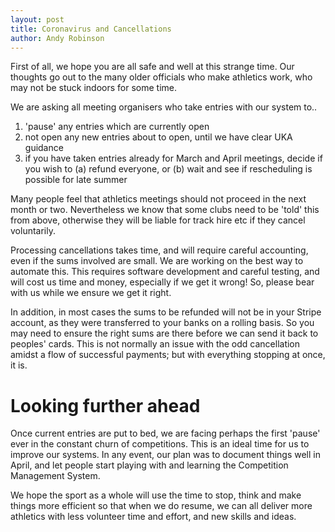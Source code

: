 ```yaml
---
layout: post
title: Coronavirus and Cancellations
author: Andy Robinson
---
```





First of all, we hope you are all safe and well  at this strange time.  Our thoughts go out to the many older officials who make athletics work, who may not be stuck indoors for some time.

We are asking all meeting organisers who take entries with our system to..
 1. 'pause' any entries which are currently open
 2.  not open any new entries about to open, until we have clear UKA guidance
 3.  if you have taken entries already for March and April meetings, decide if you wish to (a) refund everyone, or (b) wait and see if rescheduling is possible for late summer


Many people feel that athletics meetings should not proceed in the next month or two. Nevertheless we know that some clubs need to be 'told' this from above, otherwise they will be liable for track hire etc if they cancel voluntarily.


Processing cancellations takes time, and will require careful accounting, even if the sums involved are small.  We are working on the best way to automate this.  This requires software development and careful testing, and will cost us time and money, especially if we get it wrong!  So, please bear with us while we ensure we get it right.

In addition, in most cases the sums to be refunded will not be in your Stripe account, 
as they were transferred to your banks on a rolling basis.  So you may need to ensure the right sums are there before we can send it back to peoples' cards.  This is not normally
an issue with the odd cancellation amidst a flow of successful payments; but with everything stopping at once, it is.


Looking further ahead
=====================

Once current entries are put to bed, we are facing perhaps the first 'pause' ever in the constant churn of competitions.  This is an ideal time for us to improve our systems.  In any event, our plan was to document things well in April, and let people start playing with and learning the Competition Management System.  

We hope the sport as a whole will use the time to stop, think and make things more efficient so that when we do resume, we can all deliver more athletics with less volunteer time and effort, and new skills and ideas.  
